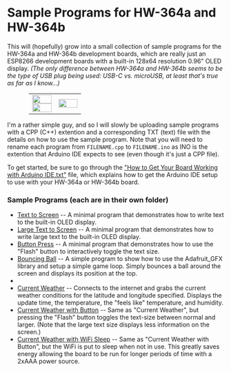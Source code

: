 # Sample Programs for HW-364a and HW-364b
This will (hopefully) grow into a small collection of sample programs for the HW-364a and HW-364b development boards, which are really just an ESP8266 development boards with a built-in 128x64 resolution 0.96" OLED display. *(The only difference between HW-364a and HW-364b seems to be the type of USB plug being used: USB-C vs. microUSB, at least that's true as far as I know...)*

<center>
<table style="width: 80%;">
  <tr>
    <td width="50%">
      <img src="https://github.com/jdshaffer/sample_programs_for_HW-364a_and_HW-364b/blob/main/current_weather.jpg"        width="100%">
      <img src="https://github.com/jdshaffer/sample_programs_for_HW-364a_and_HW-364b/blob/main/current_weather_button.jpg" width="100%">
    </td>
    <td width="50%">
      <img src="https://github.com/jdshaffer/sample_programs_for_HW-364a_and_HW-364b/blob/main/battery_powered.jpg" width="100%">
    </td>
  </tr>
</table>
</center>

I'm a rather simple guy, and so I will slowly be uploading sample programs with a CPP (C++) extention and a corresponding TXT (text) file with the details on how to use the sample program. Note that you will need to rename each program from `FILENAME.cpp` to `FILENAME.ino` as INO is the extention that Arduino IDE expects to see (even though it's just a CPP file).

To get started, be sure to go through the <a href="https://github.com/jdshaffer/sample_programs_for_HW-364a_and_HW-364b/blob/main/How%20to%20Get%20Your%20Board%20Working%20with%20Arduino%20IDE.txt" target="_blank">"How to Get Your Board Working with Arduino IDE.txt"</a> file, which explains how to get the Arduino IDE setup to use with your HW-364a or HW-364b board.

### Sample Programs (each are in their own folder)
* <a href="https://github.com/jdshaffer/sample_programs_for_HW-364a_and_HW-364b/tree/main/text_to_screen">Text to Screen</a> -- A minimal program that demonstrates how to write text to the built-in OLED display.
* <a href="https://github.com/jdshaffer/sample_programs_for_HW-364a_and_HW-364b/tree/main/large_text_to_screen">Large Text to Screen</a> -- A minimal program that demonstrates how to write large text to the built-in OLED display.
* <a href="https://github.com/jdshaffer/sample_programs_for_HW-364a_and_HW-364b/tree/main/button_press">Button Press</a> -- A minimal program that demonstrates how to use the "Flash" button to interactively toggle the text size.
* <a href="https://github.com/jdshaffer/sample_programs_for_HW-364a_and_HW-364b/tree/main/boucing_ball">Bouncing Ball</a> -- A simple program to show how to use the Adafruit_GFX library and setup a simple game loop. Simply bounces a ball around the screen and displays its position at the top.
* 
* <a href="https://github.com/jdshaffer/sample_programs_for_HW-364a_and_HW-364b/tree/main/current_weather">Current Weather</a> -- Connects to the internet and grabs the current weather conditions for the latitude and longitude specified. Displays the update time, the temperature, the "feels like" temperature, and humidity. 
* <a href="https://github.com/jdshaffer/sample_programs_for_HW-364a_and_HW-364b/tree/main/current_weather_with_button">Current Weather with Button</a> -- Same as "Current Weather", but pressing the "Flash" button toggles the text-size between normal and larger. (Note that the large text size displays less information on the screen.)
* <a href="https://github.com/jdshaffer/sample_programs_for_HW-364a_and_HW-364b/tree/main/current_weather_sleep_wifi">Current Weather with WiFi Sleep</a> -- Same as "Current Weather with Button", but the WiFi is put to sleep when not in use. This greatly saves energy allowing the board to be run for longer periods of time with a 2xAAA power source.

